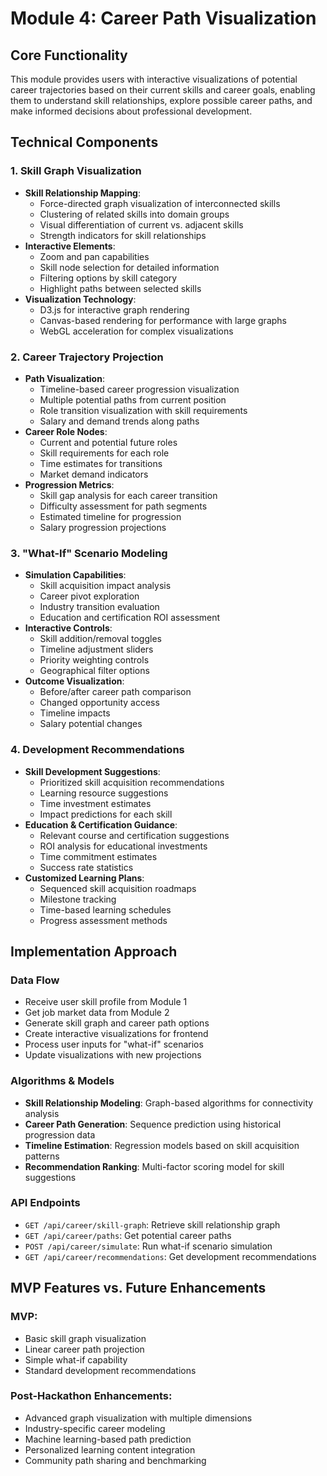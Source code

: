 # Module 4: Career Path Visualization

## Core Functionality

This module provides users with interactive visualizations of potential career trajectories based on their current skills and career goals, enabling them to understand skill relationships, explore possible career paths, and make informed decisions about professional development.

## Technical Components

### 1. Skill Graph Visualization

- **Skill Relationship Mapping**:
  - Force-directed graph visualization of interconnected skills
  - Clustering of related skills into domain groups
  - Visual differentiation of current vs. adjacent skills
  - Strength indicators for skill relationships
- **Interactive Elements**:
  - Zoom and pan capabilities
  - Skill node selection for detailed information
  - Filtering options by skill category
  - Highlight paths between selected skills
- **Visualization Technology**:
  - D3.js for interactive graph rendering
  - Canvas-based rendering for performance with large graphs
  - WebGL acceleration for complex visualizations

### 2. Career Trajectory Projection

- **Path Visualization**:
  - Timeline-based career progression visualization
  - Multiple potential paths from current position
  - Role transition visualization with skill requirements
  - Salary and demand trends along paths
- **Career Role Nodes**:
  - Current and potential future roles
  - Skill requirements for each role
  - Time estimates for transitions
  - Market demand indicators
- **Progression Metrics**:
  - Skill gap analysis for each career transition
  - Difficulty assessment for path segments
  - Estimated timeline for progression
  - Salary progression projections

### 3. "What-If" Scenario Modeling

- **Simulation Capabilities**:
  - Skill acquisition impact analysis
  - Career pivot exploration
  - Industry transition evaluation
  - Education and certification ROI assessment
- **Interactive Controls**:
  - Skill addition/removal toggles
  - Timeline adjustment sliders
  - Priority weighting controls
  - Geographical filter options
- **Outcome Visualization**:
  - Before/after career path comparison
  - Changed opportunity access
  - Timeline impacts
  - Salary potential changes

### 4. Development Recommendations

- **Skill Development Suggestions**:
  - Prioritized skill acquisition recommendations
  - Learning resource suggestions
  - Time investment estimates
  - Impact predictions for each skill
- **Education & Certification Guidance**:
  - Relevant course and certification suggestions
  - ROI analysis for educational investments
  - Time commitment estimates
  - Success rate statistics
- **Customized Learning Plans**:
  - Sequenced skill acquisition roadmaps
  - Milestone tracking
  - Time-based learning schedules
  - Progress assessment methods

## Implementation Approach

### Data Flow

- Receive user skill profile from Module 1
- Get job market data from Module 2
- Generate skill graph and career path options
- Create interactive visualizations for frontend
- Process user inputs for "what-if" scenarios
- Update visualizations with new projections

### Algorithms & Models

- **Skill Relationship Modeling**: Graph-based algorithms for connectivity analysis
- **Career Path Generation**: Sequence prediction using historical progression data
- **Timeline Estimation**: Regression models based on skill acquisition patterns
- **Recommendation Ranking**: Multi-factor scoring model for skill suggestions

### API Endpoints

- `GET /api/career/skill-graph`: Retrieve skill relationship graph
- `GET /api/career/paths`: Get potential career paths
- `POST /api/career/simulate`: Run what-if scenario simulation
- `GET /api/career/recommendations`: Get development recommendations

## MVP Features vs. Future Enhancements

### MVP:

- Basic skill graph visualization
- Linear career path projection
- Simple what-if capability
- Standard development recommendations

### Post-Hackathon Enhancements:

- Advanced graph visualization with multiple dimensions
- Industry-specific career modeling
- Machine learning-based path prediction
- Personalized learning content integration
- Community path sharing and benchmarking
